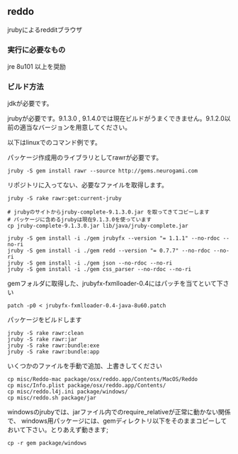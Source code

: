 ## reddo

jrubyによるredditブラウザ

### 実行に必要なもの

jre 8u101 以上を奨励

### ビルド方法

jdkが必要です。

jrubyが必要です。9.1.3.0 , 9.1.4.0では現在ビルドがうまくできません。9.1.2.0以前の適当なバージョンを用意してください。

以下はlinuxでのコマンド例です。

パッケージ作成用のライブラリとしてrawrが必要です。

    jruby -S gem install rawr --source http://gems.neurogami.com

リポジトリに入ってない、必要なファイルを取得します。

    jruby -S rake rawr:get:current-jruby
    
    # jrubyのサイトからjruby-complete-9.1.3.0.jar を取ってきてコピーします
    # パッケージに含めるjrubyは現在9.1.3.0を使っています
    cp jruby-complete-9.1.3.0.jar lib/java/jruby-complete.jar

    jruby -S gem install -i ./gem jrubyfx --version "= 1.1.1" --no-rdoc --no-ri
    jruby -S gem install -i ./gem redd --version "= 0.7.7" --no-rdoc --no-ri
    jruby -S gem install -i ./gem json --no-rdoc --no-ri
    jruby -S gem install -i ./gem css_parser --no-rdoc --no-ri

gemフォルダに取得した、jrubyfx-fxmlloader-0.4にはパッチを当てといて下さい

    patch -p0 < jrubyfx-fxmlloader-0.4-java-8u60.patch

パッケージをビルドします

    jruby -S rake rawr:clean
    jruby -S rake rawr:jar
    jruby -S rake rawr:bundle:exe
    jruby -S rake rawr:bundle:app

いくつかのファイルを手動で追加、上書きしてください

    cp misc/Reddo-mac package/osx/reddo.app/Contents/MacOS/Reddo
    cp misc/Info.plist package/osx/reddo.app/Contents/
    cp misc/reddo.l4j.ini package/windows/
    cp misc/reddo.sh package/jar

windowsのjrubyでは、jarファイル内でのrequire_relativeが正常に動かない関係で、
windows用パッケージには、gemディレクトリ以下をそのままコピーしておいて下さい。とりあえず動きます;

    cp -r gem package/windows

